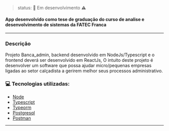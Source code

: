 > status: 🚧 Em desenvolvimento ⚠️

 #### App desenvolvido como tese de graduação do curso de analise e desenvolvimento de sistemas da FATEC Franca
---
### Descrição
  Projeto Banca_admin, backend desenvolvido em NodeJs/Typescript e o frontend deverá ser desenvolvido em ReactJs, O intuito deste projeto é desenvolver um software que possa ajudar micro/pequenas empresas ligadas ao setor calçadista a gerirem melhor  seus processos administrativo.


### 💻 Tecnologias utilizadas:
 - [Node](https://nodejs.org/en/docs/)
 - [Typescript](https://www.typescriptlang.org/)
 - [Typeorm](https://typeorm.io/#/)
 - [Postgresql](https://www.postgresql.org/)
 - [Postman](https://www.postman.com/)
---

